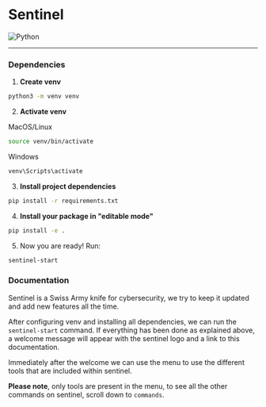 # Sentinel
![Python](https://img.shields.io/badge/Python-3776AB?style=flat&logo=python&logoColor=white)

---

### Dependencies

1. **Create venv**
```zsh
python3 -m venv venv
```

2. **Activate venv**

MacOS/Linux
```zsh
source venv/bin/activate
```
Windows
```zsh
venv\Scripts\activate
```

3. **Install project dependencies**
```zsh
pip install -r requirements.txt
```

4. **Install your package in "editable mode"**
```zsh
pip install -e .
```

5. Now you are ready! Run:
```zsh
sentinel-start
```


### Documentation
Sentinel is a Swiss Army knife for cybersecurity, we try to keep it updated and add new features all the time.

After configuring venv and installing all dependencies, we can run the `sentinel-start` command. If everything has been done as explained above, a welcome message will appear with the sentinel logo and a link to this documentation.

Immediately after the welcome we can use the menu to use the different tools that are included within sentinel.

**Please note**, only tools are present in the menu, to see all the other commands on sentinel, scroll down to `commands`.